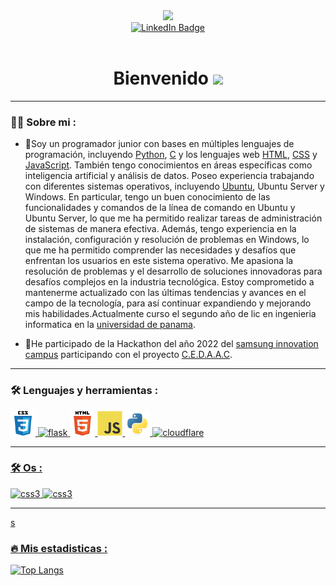 <div id="header" align="center">
  <img src="https://media.giphy.com/media/UVG0BN8TOMKkPOJS6e/giphy.gif" width="100"/>
</div>
<div id="badges" align="center">
  <a href="https://www.linkedin.com/in/raul-serrano-a1b79120a/">
    <img src="https://img.shields.io/badge/LinkedIn-blue?style=for-the-badge&logo=linkedin&logoColor=white" alt="LinkedIn Badge"/>
  </a>
  <br>
  <img src="https://komarev.com/ghpvc/?username=raul2811&style=flat-square&color=blue" alt=""/>
  </br>
</div>
<h1 align="center">
  Bienvenido
  <img src="https://media.giphy.com/media/hvRJCLFzcasrR4ia7z/giphy.gif" width="30px"/>
</h1>

---
### :man_technologist: Sobre mi :
<div id="descripcion" align="left"> 

- :telescope:Soy un programador junior con bases en múltiples lenguajes de programación, incluyendo [Python](https://www.python.org/), [C](https://es.wikipedia.org/wiki/C_(lenguaje_de_programaci%C3%B3n)) y los lenguajes web [HTML](https://es.wikipedia.org/wiki/HTML), [CSS](https://es.wikipedia.org/wiki/CSS) y [JavaScript](https://es.wikipedia.org/wiki/JavaScript). También tengo conocimientos en áreas específicas como inteligencia artificial y análisis de datos. Poseo experiencia trabajando con diferentes sistemas operativos, incluyendo [Ubuntu](https://ubuntu.com/), Ubuntu Server y Windows. En particular, tengo un buen conocimiento de las funcionalidades y comandos de la línea de comando en Ubuntu y Ubuntu Server, lo que me ha permitido realizar tareas de administración de sistemas de manera efectiva. Además, tengo experiencia en la instalación, configuración y resolución de problemas en Windows, lo que me ha permitido comprender las necesidades y desafíos que enfrentan los usuarios en este sistema operativo. Me apasiona la resolución de problemas y el desarrollo de soluciones innovadoras para desafíos complejos en la industria tecnológica. Estoy comprometido a mantenerme actualizado con las últimas tendencias y avances en el campo de la tecnología, para así continuar expandiendo y mejorando mis habilidades.Actualmente curso el segundo año de lic en ingenieria informatica en la [universidad de panama](https://www.up.ac.pa/).

- :seedling:He participado de la Hackathon del año 2022 del [samsung innovation campus](https://sicvirtual.com/) participando con el proyecto [C.E.D.A.A.C](https://github.com/raul2811/Chatbot-proyecto-final).
---

### :hammer_and_wrench: Lenguajes y herramientas :
<p align="left"> <a href="https://www.w3schools.com/css/" target="_blank" rel="noreferrer"> <img src="https://raw.githubusercontent.com/devicons/devicon/master/icons/css3/css3-original-wordmark.svg" alt="css3" width="40" height="40"/> </a> <a href="https://flask.palletsprojects.com/" target="_blank" rel="noreferrer"> <img src="https://www.vectorlogo.zone/logos/pocoo_flask/pocoo_flask-icon.svg" alt="flask" width="40" height="40"/> </a> <a href="https://www.w3.org/html/" target="_blank" rel="noreferrer"> <img src="https://raw.githubusercontent.com/devicons/devicon/master/icons/html5/html5-original-wordmark.svg" alt="html5" width="40" height="40"/> </a> <a href="https://developer.mozilla.org/en-US/docs/Web/JavaScript" target="_blank" rel="noreferrer"> <img src="https://raw.githubusercontent.com/devicons/devicon/master/icons/javascript/javascript-original.svg" alt="javascript" width="40" height="40"/> </a> <a href="https://www.python.org" target="_blank" rel="noreferrer"> <img src="https://raw.githubusercontent.com/devicons/devicon/master/icons/python/python-original.svg" alt="python" width="40" height="40"/> 
</a> <a href="https://www.cloudflare.com/" target="_blank" rel="noreferrer"> <img src="https://upload.wikimedia.org/wikipedia/commons/thumb/9/94/Cloudflare_Logo.png/1024px-Cloudflare_Logo.png" alt="cloudflare" width="40" height="40"/>

---
### :hammer_and_wrench: Os :
<img src="https://cdn.jsdelivr.net/gh/devicons/devicon/icons/ubuntu/ubuntu-plain.svg" alt="css3" width="40" height="40"/>
<img src="https://cdn.jsdelivr.net/gh/devicons/devicon/icons/windows8/windows8-original.svg" alt="css3" width="40" height="40"/>
                  
---
s
### :fire: Mis estadisticas :
[![Top Langs](https://github-readme-stats.vercel.app/api/top-langs/?username=raul2811)](https://github.com/anuraghazra/github-readme-stats)
</div>
